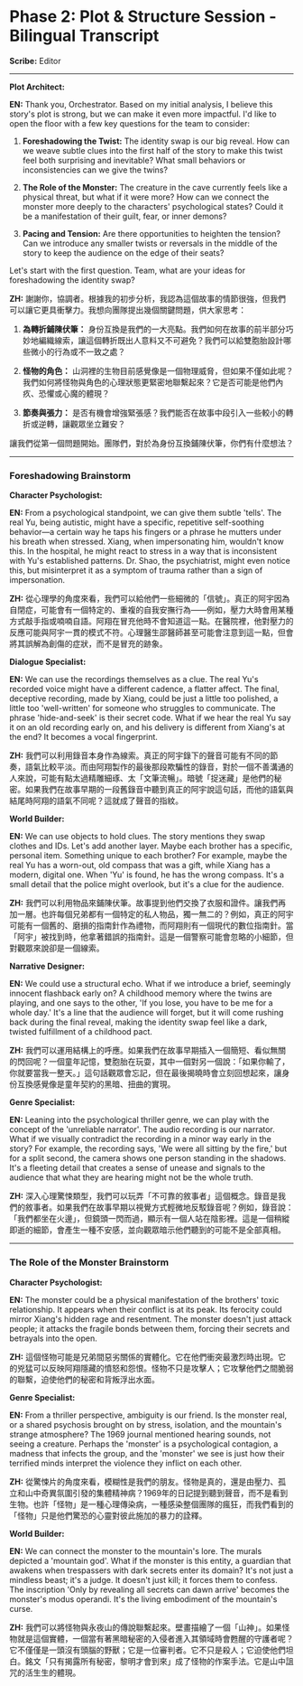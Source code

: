 # Phase 2: Plot & Structure Session - Bilingual Transcript

**Scribe:** Editor

---

**Plot Architect:**

**EN:** Thank you, Orchestrator. Based on my initial analysis, I believe this story's plot is strong, but we can make it even more impactful. I'd like to open the floor with a few key questions for the team to consider:

1.  **Foreshadowing the Twist:** The identity swap is our big reveal. How can we weave subtle clues into the first half of the story to make this twist feel both surprising and inevitable? What small behaviors or inconsistencies can we give the twins?

2.  **The Role of the Monster:** The creature in the cave currently feels like a physical threat, but what if it were more? How can we connect the monster more deeply to the characters' psychological states? Could it be a manifestation of their guilt, fear, or inner demons?

3.  **Pacing and Tension:** Are there opportunities to heighten the tension? Can we introduce any smaller twists or reversals in the middle of the story to keep the audience on the edge of their seats?

Let's start with the first question. Team, what are your ideas for foreshadowing the identity swap?

**ZH:** 謝謝你，協調者。根據我的初步分析，我認為這個故事的情節很強，但我們可以讓它更具衝擊力。我想向團隊提出幾個關鍵問題，供大家思考：

1.  **為轉折鋪陳伏筆：** 身份互換是我們的一大亮點。我們如何在故事的前半部分巧妙地編織線索，讓這個轉折既出人意料又不可避免？我們可以給雙胞胎設計哪些微小的行為或不一致之處？

2.  **怪物的角色：** 山洞裡的生物目前感覺像是一個物理威脅，但如果不僅如此呢？我們如何將怪物與角色的心理狀態更緊密地聯繫起來？它是否可能是他們內疚、恐懼或心魔的體現？

3.  **節奏與張力：** 是否有機會增強緊張感？我們能否在故事中段引入一些較小的轉折或逆轉，讓觀眾坐立難安？

讓我們從第一個問題開始。團隊們，對於為身份互換鋪陳伏筆，你們有什麼想法？

---
### Foreshadowing Brainstorm

**Character Psychologist:**

**EN:** From a psychological standpoint, we can give them subtle 'tells'. The real Yu, being autistic, might have a specific, repetitive self-soothing behavior—a certain way he taps his fingers or a phrase he mutters under his breath when stressed. Xiang, when impersonating him, wouldn't know this. In the hospital, he might react to stress in a way that is inconsistent with Yu's established patterns. Dr. Shao, the psychiatrist, might even notice this, but misinterpret it as a symptom of trauma rather than a sign of impersonation.

**ZH:** 從心理學的角度來看，我們可以給他們一些細微的「信號」。真正的阿宇因為自閉症，可能會有一個特定的、重複的自我安撫行為——例如，壓力大時會用某種方式敲手指或喃喃自語。阿翔在冒充他時不會知道這一點。在醫院裡，他對壓力的反應可能與阿宇一貫的模式不符。心理醫生邵醫師甚至可能會注意到這一點，但會將其誤解為創傷的症狀，而不是冒充的跡象。

**Dialogue Specialist:**

**EN:** We can use the recordings themselves as a clue. The real Yu's recorded voice might have a different cadence, a flatter affect. The final, deceptive recording, made by Xiang, could be just a little too polished, a little too 'well-written' for someone who struggles to communicate. The phrase 'hide-and-seek' is their secret code. What if we hear the real Yu say it on an old recording early on, and his delivery is different from Xiang's at the end? It becomes a vocal fingerprint.

**ZH:** 我們可以利用錄音本身作為線索。真正的阿宇錄下的聲音可能有不同的節奏，語氣比較平淡。而由阿翔製作的最後那段欺騙性的錄音，對於一個不善溝通的人來說，可能有點太過精雕細琢、太「文筆流暢」。暗號「捉迷藏」是他們的秘密。如果我們在故事早期的一段舊錄音中聽到真正的阿宇說這句話，而他的語氣與結尾時阿翔的語氣不同呢？這就成了聲音的指紋。

**World Builder:**

**EN:** We can use objects to hold clues. The story mentions they swap clothes and IDs. Let's add another layer. Maybe each brother has a specific, personal item. Something unique to each brother? For example, maybe the real Yu has a worn-out, old compass that was a gift, while Xiang has a modern, digital one. When 'Yu' is found, he has the wrong compass. It's a small detail that the police might overlook, but it's a clue for the audience.

**ZH:** 我們可以利用物品來鋪陳伏筆。故事提到他們交換了衣服和證件。讓我們再加一層。也許每個兄弟都有一個特定的私人物品，獨一無二的？例如，真正的阿宇可能有一個舊的、磨損的指南針作為禮物，而阿翔則有一個現代的數位指南針。當「阿宇」被找到時，他拿著錯誤的指南針。這是一個警察可能會忽略的小細節，但對觀眾來說卻是一個線索。

**Narrative Designer:**

**EN:** We could use a structural echo. What if we introduce a brief, seemingly innocent flashback early on? A childhood memory where the twins are playing, and one says to the other, 'If you lose, you have to be me for a whole day.' It's a line that the audience will forget, but it will come rushing back during the final reveal, making the identity swap feel like a dark, twisted fulfillment of a childhood pact.

**ZH:** 我們可以運用結構上的呼應。如果我們在故事早期插入一個簡短、看似無關的閃回呢？一個童年記憶，雙胞胎在玩耍，其中一個對另一個說：「如果你輸了，你就要當我一整天。」這句話觀眾會忘記，但在最後揭曉時會立刻回想起來，讓身份互換感覺像是童年契約的黑暗、扭曲的實現。

**Genre Specialist:**

**EN:** Leaning into the psychological thriller genre, we can play with the concept of the 'unreliable narrator'. The audio recording is our narrator. What if we visually contradict the recording in a minor way early in the story? For example, the recording says, 'We were all sitting by the fire,' but for a split second, the camera shows one person standing in the shadows. It's a fleeting detail that creates a sense of unease and signals to the audience that what they are hearing might not be the whole truth.

**ZH:** 深入心理驚悚類型，我們可以玩弄「不可靠的敘事者」這個概念。錄音是我們的敘事者。如果我們在故事早期以視覺方式輕微地反駁錄音呢？例如，錄音說：「我們都坐在火邊」，但鏡頭一閃而過，顯示有一個人站在陰影裡。這是一個稍縱即逝的細節，會產生一種不安感，並向觀眾暗示他們聽到的可能不是全部真相。

---
### The Role of the Monster Brainstorm

**Character Psychologist:**

**EN:** The monster could be a physical manifestation of the brothers' toxic relationship. It appears when their conflict is at its peak. Its ferocity could mirror Xiang's hidden rage and resentment. The monster doesn't just attack people; it attacks the fragile bonds between them, forcing their secrets and betrayals into the open.

**ZH:** 這個怪物可能是兄弟間惡劣關係的實體化。它在他們衝突最激烈時出現。它的兇猛可以反映阿翔隱藏的憤怒和怨恨。怪物不只是攻擊人；它攻擊他們之間脆弱的聯繫，迫使他們的秘密和背叛浮出水面。

**Genre Specialist:**

**EN:** From a thriller perspective, ambiguity is our friend. Is the monster real, or a shared psychosis brought on by stress, isolation, and the mountain's strange atmosphere? The 1969 journal mentioned hearing sounds, not seeing a creature. Perhaps the 'monster' is a psychological contagion, a madness that infects the group, and the 'monster' we see is just how their terrified minds interpret the violence they inflict on each other.

**ZH:** 從驚悚片的角度來看，模糊性是我們的朋友。怪物是真的，還是由壓力、孤立和山中奇異氛圍引發的集體精神病？1969年的日記提到聽到聲音，而不是看到生物。也許「怪物」是一種心理傳染病，一種感染整個團隊的瘋狂，而我們看到的「怪物」只是他們驚恐的心靈對彼此施加的暴力的詮釋。

**World Builder:**

**EN:** We can connect the monster to the mountain's lore. The murals depicted a 'mountain god'. What if the monster is this entity, a guardian that awakens when trespassers with dark secrets enter its domain? It's not just a mindless beast; it's a judge. It doesn't just kill; it forces them to confess. The inscription 'Only by revealing all secrets can dawn arrive' becomes the monster's modus operandi. It's the living embodiment of the mountain's curse.

**ZH:** 我們可以將怪物與永夜山的傳說聯繫起來。壁畫描繪了一個「山神」。如果怪物就是這個實體，一個當有著黑暗秘密的入侵者進入其領域時會甦醒的守護者呢？它不僅僅是一頭沒有頭腦的野獸；它是一位審判者。它不只是殺人；它迫使他們坦白。銘文「只有揭露所有秘密，黎明才會到來」成了怪物的作案手法。它是山中詛咒的活生生的體現。